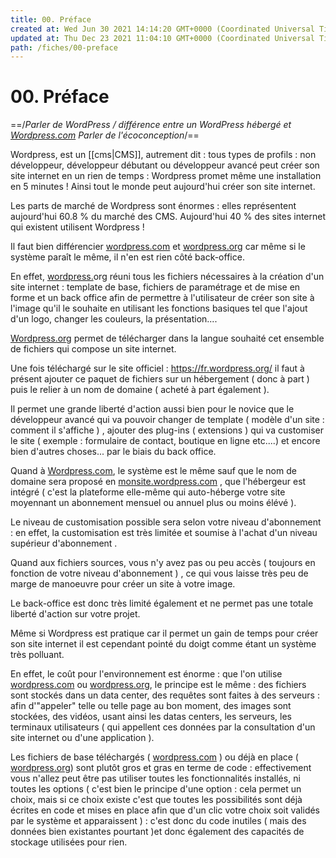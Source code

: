 ```yaml
---
title: 00. Préface
created at: Wed Jun 30 2021 14:14:20 GMT+0000 (Coordinated Universal Time)
updated at: Thu Dec 23 2021 11:04:10 GMT+0000 (Coordinated Universal Time)
path: /fiches/00-preface
---
```


# 00. Préface

==/_Parler de WordPress / différence entre un WordPress hébergé et _[_Wordpress.com_](https://wordpress.com/)_ Parler de l'écoconception_/==

Wordpress, est un [[cms|CMS]], autrement dit : tous types de profils : non développeur, développeur débutant ou développeur avancé peut créer son site internet en un rien de temps : Wordpress promet même une installation en 5 minutes ! Ainsi tout le monde peut aujourd'hui créer son site internet.

Les parts de marché de Wordpress sont énormes : elles représentent aujourd'hui 60.8 % du marché des CMS. Aujourd'hui 40 % des sites internet qui existent utilisent Wordpress !

Il faut bien différencier [wordpress.com](https://wordpress.com/) et [wordpress.org](https://fr.wordpress.org/) car même si le système paraît le même, il n'en est rien côté back-office.

En effet, [wordpress.](http://wordpress.com/)org réuni tous les fichiers nécessaires à la création d'un site internet : template de base, fichiers de paramétrage et de mise en forme et un back office afin de permettre à l'utilisateur de créer son site à l'image qu'il le souhaite en utilisant les fonctions basiques tel que l'ajout d'un logo, changer les couleurs, la présentation....

[Wordpress.org](https://fr.wordpress.org/) permet de télécharger dans la langue souhaité cet ensemble de fichiers qui compose un site internet.

Une fois téléchargé sur le site officiel : <https://fr.wordpress.org/> il faut à présent ajouter ce paquet de fichiers sur un hébergement ( donc à part ) puis le relier à un nom de domaine ( acheté à part également ).

Il permet une grande liberté d'action aussi bien pour le novice que le développeur avancé qui va pouvoir changer de template ( modèle d'un site : comment il s'affiche ) , ajouter des plug-ins ( extensions ) qui va customiser le site ( exemple : formulaire de contact, boutique en ligne etc....) et encore bien d'autres choses... par le biais du back office.

Quand à [Wordpress.com](https://wordpress.com/), le système est le même sauf que le nom de domaine sera proposé en [monsite.wordpress.com](https://monsite.wordpress.com/) , que l'hébergeur est intégré ( c'est la plateforme elle-même qui auto-héberge votre site moyennant un abonnement mensuel ou annuel plus ou moins élévé ).

Le niveau de customisation possible sera selon votre niveau d'abonnement : en effet, la customisation est très limitée et soumise à l'achat d'un niveau supérieur d'abonnement .

Quand aux fichiers sources, vous n'y avez pas ou peu accès ( toujours en fonction de votre niveau d'abonnement ) , ce qui vous laisse très peu de marge de manoeuvre pour créer un site à votre image.

Le back-office est donc très limité également et ne permet pas une totale liberté d'action sur votre projet.

Même si Wordpress est pratique car il permet un gain de temps pour créer son site internet il est cependant pointé du doigt comme étant un système très polluant.

En effet, le coût pour l'environnement est énorme : que l'on utilise [wordpress.com](https://wordpress.com/) ou [wordpress.org](https://fr.wordpress.org/), le principe est le même : des fichiers sont stockés dans un data center, des requêtes sont faites à des serveurs : afin d'"appeler" telle ou telle page au bon moment, des images sont stockées, des vidéos, usant ainsi les datas centers, les serveurs, les terminaux utilisateurs ( qui appellent ces données par la consultation d'un site internet ou d'une application ).

Les fichiers de base téléchargés ( [wordpress.com](https://wordpress.com/) ) ou déjà en place ( [wordpress.org](https://fr.wordpress.org/)) sont plutôt gros et gras en terme de code : effectivement vous n'allez peut être pas utiliser toutes les fonctionnalités installés, ni toutes les options ( c'est bien le principe d'une option : cela permet un choix, mais si ce choix existe c'est que toutes les possibilités sont déjà écrites en code et mises en place afin que d'un clic votre choix soit validés par le système et apparaissent ) : c'est donc du code inutiles ( mais des données bien existantes pourtant )et donc également des capacités de stockage utilisées pour rien.
